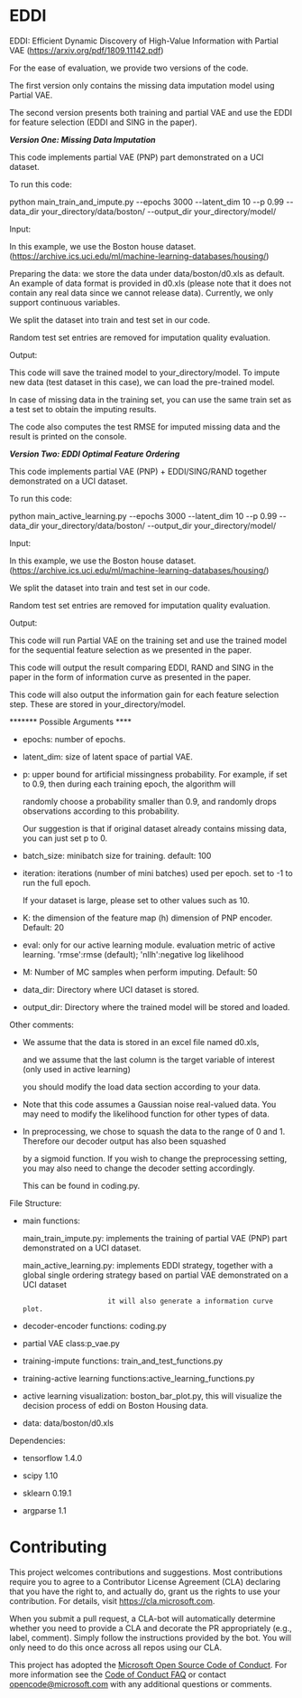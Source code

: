 
# EDDI

EDDI: Efficient Dynamic Discovery of High-Value Information with Partial VAE (https://arxiv.org/pdf/1809.11142.pdf) 



For the ease of evaluation, we provide two versions of the code.

The first version only contains the missing data imputation model using Partial VAE. 

The second version presents both training and partial VAE and use the EDDI for feature selection (EDDI and SING in the paper). 



*****Version One: Missing Data Imputation*****

This code implements partial VAE (PNP) part demonstrated on a UCI dataset.



To run this code:

python main_train_and_impute.py  --epochs 3000  --latent_dim 10 --p 0.99 --data_dir your_directory/data/boston/ --output_dir your_directory/model/



Input: 

In this example, we use the Boston house dataset. (https://archive.ics.uci.edu/ml/machine-learning-databases/housing/)

Preparing the data: we store the data under data/boston/d0.xls as default. An example of data format is provided in d0.xls (please note that it does not contain any real data since we cannot release data). Currently, we only support continuous variables.

We split the dataset into train and test set in our code. 

Random test set entries are removed for imputation quality evaluation. 



Output:

This code will save the trained model to your_directory/model. To impute new data (test dataset in this case), we can load the pre-trained model. 

In case of missing data in the training set, you can use the same train set as a test set to obtain the imputing results. 

The code also computes the test RMSE for imputed missing data and the result is printed on the console. 



*****Version Two: EDDI Optimal Feature Ordering*****

This code implements partial VAE (PNP) + EDDI/SING/RAND together demonstrated on a UCI dataset.



To run this code:



python main_active_learning.py  --epochs 3000  --latent_dim 10 --p 0.99 --data_dir your_directory/data/boston/ --output_dir your_directory/model/



Input: 

In this example, we use the Boston house dataset. (https://archive.ics.uci.edu/ml/machine-learning-databases/housing/)

We split the dataset into train and test set in our code. 

Random test set entries are removed for imputation quality evaluation. 





Output:

This code will run Partial VAE on the training set and use the trained model for the sequential feature selection as we presented in the paper. 

This code will output the result comparing EDDI, RAND and SING in the paper in the form of information curve as presented in the paper. 

This code will also output the information gain for each feature selection step. These are stored in your_directory/model.





******* Possible  Arguments ****

- epochs: number of epochs.

- latent_dim: size of latent space of partial VAE.

- p: upper bound for artificial missingness probability. For example, if set to 0.9, then during each training epoch, the algorithm will

  randomly choose a probability smaller than 0.9, and randomly drops observations according to this probability.

  Our suggestion is that if original dataset already contains missing data, you can just set p to 0.

- batch_size: minibatch size for training. default: 100

- iteration: iterations (number of mini batches) used per epoch. set to -1 to run the full epoch.

  If your dataset is large, please set to other values such as 10.

- K: the dimension of the feature map (h) dimension of PNP encoder. Default: 20

- eval: only for our active learning module. evaluation metric of active learning. 'rmse':rmse (default); 'nllh':negative log likelihood

- M: Number of MC samples when perform imputing. Default: 50

- data_dir: Directory where UCI dataset is stored.

- output_dir: Directory where the trained model will be stored and loaded.



Other comments:

- We assume that the data is stored in an excel file named d0.xls,

   and we assume that the last column is the target variable of interest (only used in active learning)

   you should modify the load data section according to your data.

- Note that this code assumes a Gaussian noise real-valued data. You may need to modify the likelihood function for other types of data.

- In preprocessing, we chose to squash the data to the range of 0 and 1. Therefore our decoder output has also been squashed

  by a sigmoid function. If you wish to change the preprocessing setting, you may also need to change the decoder setting accordingly.

  This can be found in coding.py.

  

File Structure:

- main functions:

  main_train_impute.py: implements the training of partial VAE (PNP) part demonstrated on a UCI dataset.

  main_active_learning.py: implements EDDI strategy, together with a global single ordering strategy based on partial VAE demonstrated on a UCI dataset

                           it will also generate a information curve plot.

- decoder-encoder functions: coding.py

- partial VAE class:p_vae.py

- training-impute functions: train_and_test_functions.py

- training-active learning functions:active_learning_functions.py

- active learning visualization: boston_bar_plot.py, this will visualize the decision process of eddi on Boston Housing data.

- data: data/boston/d0.xls



Dependencies:

- tensorflow 1.4.0

- scipy 1.10

- sklearn 0.19.1

- argparse 1.1


# Contributing

This project welcomes contributions and suggestions.  Most contributions require you to agree to a
Contributor License Agreement (CLA) declaring that you have the right to, and actually do, grant us
the rights to use your contribution. For details, visit https://cla.microsoft.com.

When you submit a pull request, a CLA-bot will automatically determine whether you need to provide
a CLA and decorate the PR appropriately (e.g., label, comment). Simply follow the instructions
provided by the bot. You will only need to do this once across all repos using our CLA.

This project has adopted the [Microsoft Open Source Code of Conduct](https://opensource.microsoft.com/codeofconduct/).
For more information see the [Code of Conduct FAQ](https://opensource.microsoft.com/codeofconduct/faq/) or
contact [opencode@microsoft.com](mailto:opencode@microsoft.com) with any additional questions or comments.
